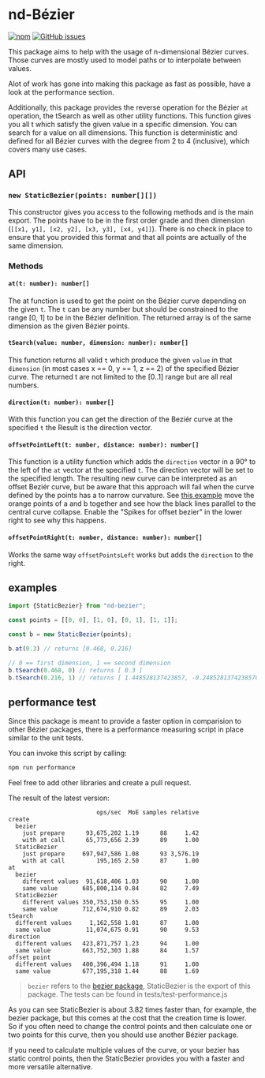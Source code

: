 # nd-Bézier

[![npm](https://img.shields.io/npm/v/nd-bezier.svg)](https://www.npmjs.com/package/nd-bezier)
[![GitHub issues](https://img.shields.io/github/issues/Feirell/nd-bezier.svg)](https://github.com/Feirell/nd-bezier/issues)

This package aims to help with the usage of n-dimensional Bézier curves. Those curves are mostly used to model paths or to interpolate between values.

Alot of work has gone into making this package as fast as possible, have a look at the performance section.

Additionally, this package provides the reverse operation for the Bézier `at` operation, the tSearch as well as other utility functions. This function gives you all t which satisfy the given value in a specific dimension. You can search for a value on all dimensions. This function is deterministic and defined for all Bézier curves with the degree from 2 to 4 (inclusive), which covers many use cases.

## API

### `new StaticBezier(points: number[][])`

This constructor gives you access to the following methods and is the main export. The points have to be in the first order grade and then dimension (`[[x1, y1], [x2, y2], [x3, y3], [x4, y4]]`). There is no check in place to ensure that you provided this format and that all points are actually of the same dimension.

### Methods

#### `at(t: number): number[]`

The at function is used to get the point on the Bézier curve depending on the given `t`. The `t` can be any number but should be constrained to the range [0, 1] to be in the Bézier definition. The returned array is of the same dimension as the given Bézier points.

#### `tSearch(value: number, dimension: number): number[]`

This function returns all valid `t` which produce the given `value` in that `dimension` (in most cases x == 0, y == 1, z == 2) of the specified Bézier curve. The returned t are not limited to the [0..1] range but are all real numbers.

#### `direction(t: number): number[]`

With this function you can get the direction of the Beziér curve at the specified `t` the Result is the direction vector.

#### `offsetPointLeft(t: number, distance: number): number[]`

This function is a utility function which adds the `direction` vector in a 90° to the left of the `at` vector at the specified `t`.
The direction vector will be set to the specified length. The resulting new curve can be interpreted as an offset Beziér curve, but
be aware that this approach will fail when the curve defined by the points has a to narrow curvature. See [this example](https://feirell.github.io/offset-bezier/)
move the orange points of a and b together and see how the black lines parallel to the central curve collapse. Enable the "Spikes for offset bezier" in the lower right to see why this happens.

#### `offsetPointRight(t: number, distance: number): number[]`

Works the same way `offsetPointsLeft` works but adds the `direction` to the right.

## examples

```javascript
import {StaticBezier} from "nd-bezier";

const points = [[0, 0], [1, 0], [0, 1], [1, 1]];

const b = new StaticBezier(points);

b.at(0.3) // returns [0.468, 0.216]

// 0 == first dimension, 1 == second dimension
b.tSearch(0.468, 0) // returns [ 0.3 ]
b.tSearch(0.216, 1) // returns [ 1.448528137423857, -0.24852813742385704, 0.3 ]
```

## performance test

Since this package is meant to provide a faster option in comparision to other Bézier packages, there is a performance measuring script in place similar to the unit tests.

You can invoke this script by calling: 

```bash
npm run performance
```

Feel free to add other libraries and create a pull request.

The result of the latest version:

```text
                         ops/sec  MoE samples relative
create
  bezier
    just prepare      93,675,202 1.19      88     1.42
    with at call      65,773,656 2.39      89     1.00
  StaticBezier
    just prepare     697,947,586 1.08      93 3,576.19
    with at call         195,165 2.50      87     1.00
at
  bezier
    different values  91,618,406 1.03      90     1.00
    same value       685,800,114 0.84      82     7.49
  StaticBezier
    different values 350,753,150 0.55      95     1.00
    same value       712,674,910 0.82      89     2.03
tSearch
  different values     1,162,558 1.01      87     1.00
  same value          11,074,675 0.91      90     9.53
direction
  different values   423,871,757 1.23      94     1.00
  same value         663,752,303 1.88      84     1.57
offset point
  different values   400,396,494 1.18      91     1.00
  same value         677,195,318 1.44      88     1.69
```

> `bezier` refers to the [bezier package](https://www.npmjs.com/package/bezier), StaticBezier is the export of this package.
> The tests can be found in tests/test-performance.js

As you can see StaticBezier is about 3.82 times faster than, for example, the bezier package, but this comes at the cost that the creation time is lower.
So if you often need to change the control points and then calculate one or two points for this curve, then you should use another Bézier package.

If you need to calculate multiple values of the curve, or your bezier has static control points, then the StaticBezier provides you with a faster and
more versatile alternative.